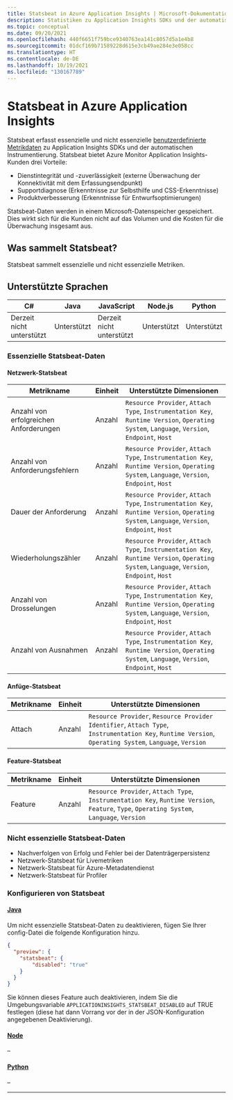 ```yaml
---
title: Statsbeat in Azure Application Insights | Microsoft-Dokumentation
description: Statistiken zu Application Insights SDKs und der automatischen Instrumentierung
ms.topic: conceptual
ms.date: 09/20/2021
ms.openlocfilehash: 440f6651f759bce9340763ea141c8057d5a1e4b8
ms.sourcegitcommit: 01dcf169b71589228d615e3cb49ae284e3e058cc
ms.translationtype: HT
ms.contentlocale: de-DE
ms.lasthandoff: 10/19/2021
ms.locfileid: "130167789"
---
```

# <a name="statsbeat-in-azure-application-insights"></a>Statsbeat in Azure Application Insights

Statsbeat erfasst essenzielle und nicht essenzielle [benutzerdefinierte Metrikdaten](../essentials/metrics-custom-overview.md) zu Application Insights SDKs und der automatischen Instrumentierung. Statsbeat bietet Azure Monitor Application Insights-Kunden drei Vorteile:
-   Dienstintegrität und -zuverlässigkeit (externe Überwachung der Konnektivität mit dem Erfassungsendpunkt)
-   Supportdiagnose (Erkenntnisse zur Selbsthilfe und CSS-Erkenntnisse)
-   Produktverbesserung (Erkenntnisse für Entwurfsoptimierungen)

Statsbeat-Daten werden in einem Microsoft-Datenspeicher gespeichert.  Dies wirkt sich für die Kunden nicht auf das Volumen und die Kosten für die Überwachung insgesamt aus. 

## <a name="what-data-does-statsbeat-collect"></a>Was sammelt Statsbeat?

Statsbeat sammelt essenzielle und nicht essenzielle Metriken.

## <a name="supported-languages"></a>Unterstützte Sprachen

| C#                        | Java            | JavaScript                | Node.js         | Python          |
|---------------------------|-----------------|---------------------------|-----------------|-----------------|
| Derzeit nicht unterstützt   | Unterstützt       | Derzeit nicht unterstützt   | Unterstützt       | Unterstützt       |


### <a name="essential-statsbeat"></a>Essenzielle Statsbeat-Daten

#### <a name="network-statsbeat"></a>Netzwerk-Statsbeat

|Metrikname|Einheit|Unterstützte Dimensionen|
|-----|-----|-----|
|Anzahl von erfolgreichen Anforderungen|Anzahl| `Resource Provider`, `Attach Type`, `Instrumentation Key`, `Runtime Version`, `Operating System`, `Language`, `Version`, `Endpoint`, `Host`|
|Anzahl von Anforderungsfehlern|Anzahl| `Resource Provider`, `Attach Type`, `Instrumentation Key`, `Runtime Version`, `Operating System`, `Language`, `Version`, `Endpoint`, `Host`|
|Dauer der Anforderung|Anzahl| `Resource Provider`, `Attach Type`, `Instrumentation Key`, `Runtime Version`, `Operating System`, `Language`, `Version`, `Endpoint`, `Host`|
|Wiederholungszähler|Anzahl| `Resource Provider`, `Attach Type`, `Instrumentation Key`, `Runtime Version`, `Operating System`, `Language`, `Version`, `Endpoint`, `Host`|
|Anzahl von Drosselungen|Anzahl| `Resource Provider`, `Attach Type`, `Instrumentation Key`, `Runtime Version`, `Operating System`, `Language`, `Version`, `Endpoint`, `Host`|
|Anzahl von Ausnahmen|Anzahl| `Resource Provider`, `Attach Type`, `Instrumentation Key`, `Runtime Version`, `Operating System`, `Language`, `Version`, `Endpoint`, `Host`|

#### <a name="attach-statsbeat"></a>Anfüge-Statsbeat

|Metrikname|Einheit|Unterstützte Dimensionen|
|-----|-----|-----|
|Attach|Anzahl| `Resource Provider`, `Resource Provider Identifier`, `Attach Type`, `Instrumentation Key`, `Runtime Version`, `Operating System`, `Language`, `Version`|

#### <a name="feature-statsbeat"></a>Feature-Statsbeat

|Metrikname|Einheit|Unterstützte Dimensionen|
|-----|-----|-----|
|Feature|Anzahl| `Resource Provider`, `Attach Type`, `Instrumentation Key`, `Runtime Version`, `Feature`, `Type`, `Operating System`, `Language`, `Version`|

### <a name="non-essential-statsbeat"></a>Nicht essenzielle Statsbeat-Daten

- Nachverfolgen von Erfolg und Fehler bei der Datenträgerpersistenz
- Netzwerk-Statsbeat für Livemetriken
- Netzwerk-Statsbeat für Azure-Metadatendienst
- Netzwerk-Statsbeat für Profiler

### <a name="configure-statsbeat"></a>Konfigurieren von Statsbeat

#### <a name="java"></a>[Java](#tab/java)

Um nicht essenzielle Statsbeat-Daten zu deaktivieren, fügen Sie Ihrer config-Datei die folgende Konfiguration hinzu.

```json
{
  "preview": {
    "statsbeat": {
        "disabled": "true"
    }
  }
}
```

Sie können dieses Feature auch deaktivieren, indem Sie die Umgebungsvariable `APPLICATIONINSIGHTS_STATSBEAT_DISABLED` auf TRUE festlegen (diese hat dann Vorrang vor der in der JSON-Konfiguration angegebenen Deaktivierung).

#### <a name="node"></a>[Node](#tab/node)

–

#### <a name="python"></a>[Python](#tab/python)

–

---
